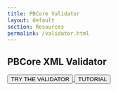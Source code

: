 ```yaml
---
title: PBCore Validator
layout: default
section: Resources
permalink: /validator.html
---
```


<h2 class="red title bold">PBCore XML Validator</h2>

<a href="http://pbcore-validator.herokuapp.com/">
  <button type="button" class="pb-button pb-button-who" name="button">TRY THE VALIDATOR</button>
</a>

<a href="{{site.url}}/tutorials.html">
  <button type="button" class="pb-button pb-button-who" name="button">TUTORIAL</button>
</a>
